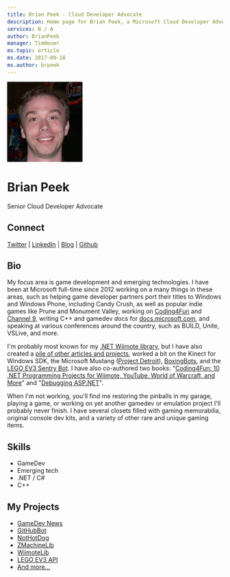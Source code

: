 ```yaml
---
title: Brian Peek - Cloud Developer Advocate
description: Home page for Brian Peek, a Microsoft Cloud Developer Advocate
services: N / A
author: BrianPeek
manager: TimHeuer
ms.topic: article
ms.date: 2017-09-18
ms.author: brpeek
---
```


![Image of Brian Peek](media/profiles/brian-peek.png)

# Brian Peek

Senior Cloud Developer Advocate

## Connect
[Twitter](https://twitter.com/BrianPeek) | [LinkedIn](https://linkedin.com/in/BrianPeek) | [Blog](https://brianpeek.com) | [Github](https://github.com/BrianPeek)

## Bio

My focus area is game development and emerging technologies.  I have been at Microsoft full-time since 2012 working on a many things in these areas, such as helping game developer partners port their titles to Windows and Windows Phone, including Candy Crush, as well as popular indie games like Prune and Monument Valley, working on [Coding4Fun](http://channel9.msdn.com/coding4fun/) and [Channel 9](https://channel9.msdn.com/), writing C++ and gamedev docs for [docs.microsoft.com](https://docs.microsoft.com/), and speaking at various conferences around the country, such as BUILD, Unite, VSLive, and more.

I'm probably most known for my [.NET Wiimote library](http://github.com/BrianPeek/WiimoteLib), but I have also created a [pile of other articles and projects](https://brianpeek.com/projects/), worked a bit on the Kinect for Windows SDK, the Microsoft Mustang ([Project Detroit](http://channel9.msdn.com/coding4fun/articles/Project-Detroit-An-Overview)), [BoxingBots](http://channel9.msdn.com/coding4fun/projects/BoxingBots), and the [LEGO EV3 Sentry Bot](http://channel9.msdn.com/Blogs/BUILD-Conference-Highlights/Lego). I have also co-authored two books: "[Coding4Fun: 10 .NET Programming Projects for Wiimote, YouTube, World of Warcraft, and More](http://www.amazon.com/dp/B005SN8BCS/)" and "[Debugging ASP.NET](http://www.amazon.com/dp/0735711410/)".

When I'm not working, you'll find me restoring the pinballs in my garage, playing a game, or working on yet another gamedev or emulation project I'll probably never finish. I have several closets filled with gaming memorabilia, original console dev kits, and a variety of other rare and unique gaming items.

## Skills

* GameDev
* Emerging tech
* .NET / C#
* C++

## My Projects

* [GameDev News](https://brianpeek.com/gamedev-news/)
* [GitHubBot](https://docs.microsoft.com/en-us/sandbox/demos/githubbot)
* [NotHotDog](https://docs.microsoft.com/en-us/sandbox/demos/nothotdog)
* [ZMachineLib](https://github.com/BrianPeek/ZMachineLib)
* [WiimoteLib](https://github.com/BrianPeek/ZMachineLib)
* [LEGO EV3 API](https://github.com/BrianPeek/legoev3)
* [And more...](https://brianpeek.com/projects/)  

